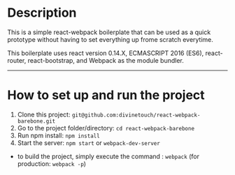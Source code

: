 # Description

This is a simple react-webpack boilerplate that can be used as a quick prototype without having to set everything up frome scratch everytime. 

This boilerplate uses react version 0.14.X, ECMASCRIPT 2016 (ES6), react-router, react-bootstrap, and Webpack as the module bundler.

---
# How to set up and run the project

1. Clone this project: ```git@github.com:divinetouch/react-webpack-barebone.git```
2. Go to the project folder/directory: ```cd react-webpack-barebone```
3. Run npm install: ```npm install```
4. Start the server: ```npm start``` or ```webpack-dev-server```

- to build the project, simply execute the command : ```webpack``` (for production: ```webpack -p```)
